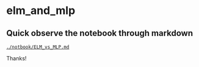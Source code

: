 # elm_and_mlp

## Quick observe the notebook through markdown

  [```./notbook/ELM_vs_MLP.md```](https://github.com/naiiytom/elm_and_mlp/blob/master/notebook/ELM_vs_MLP.md)
  
  Thanks! 
